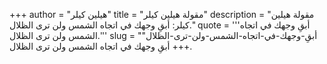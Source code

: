 +++
author = "هيلين كيلر"
title = "مقولة هيلين كيلر"
description = "مقولة هيلين كيلر: أبقِ وجهك في اتجاه الشمس ولن ترى الظلال."
quote = '''أبقِ وجهك في اتجاه الشمس ولن ترى الظلال.''' 
slug = "أبقِ-وجهك-في-اتجاه-الشمس-ولن-ترى-الظلال"
+++
أبقِ وجهك في اتجاه الشمس ولن ترى الظلال.
